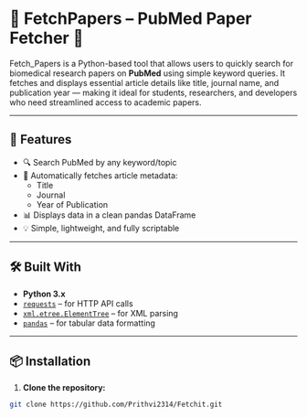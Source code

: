 # 📄 FetchPapers – PubMed Paper Fetcher 🧠

Fetch_Papers is a Python-based tool that allows users to quickly search for biomedical research papers on **PubMed** using simple keyword queries. It fetches and displays essential article details like title, journal name, and publication year — making it ideal for students, researchers, and developers who need streamlined access to academic papers.

---

## 🚀 Features

- 🔍 Search PubMed by any keyword/topic
- 📄 Automatically fetches article metadata:
  - Title
  - Journal
  - Year of Publication
- 📊 Displays data in a clean pandas DataFrame
- 💡 Simple, lightweight, and fully scriptable

---

## 🛠️ Built With

- **Python 3.x**
- [`requests`](https://pypi.org/project/requests/) – for HTTP API calls
- [`xml.etree.ElementTree`](https://docs.python.org/3/library/xml.etree.elementtree.html) – for XML parsing
- [`pandas`](https://pypi.org/project/pandas/) – for tabular data formatting

---

## 📦 Installation

1. **Clone the repository:**

```bash
git clone https://github.com/Prithvi2314/Fetchit.git

